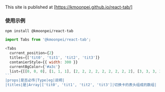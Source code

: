 
This site is published at [https://kmoonpei.github.io/react-tab/]

### 使用示例
`npm install @kmoonpei/react-tab`

````javascript
import Tabs from '@kmoonpei/react-tab';

<Tabs
  current_position={2}
  titles={['tit0', 'tit1', 'tit2', 'tit3']}
  contanierStyle={{ width: 300 }}
  currentBgColor={'#a3c'}
  list={[[0, 0, 0], [1, 1, 1], [2, 2, 2, 2, 2, 2, 2, 2, 2], [3, 3, 3, 3]]} />
```
|props|是否必传|Type|eg|说明|
|titles|是|Array|['tit0', 'tit1', 'tit2', 'tit3']|切换卡的表头组成的数组|
